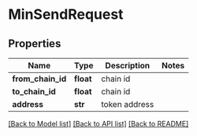 # MinSendRequest

## Properties
Name | Type | Description | Notes
------------ | ------------- | ------------- | -------------
**from_chain_id** | **float** | chain id | 
**to_chain_id** | **float** | chain id | 
**address** | **str** | token address | 

[[Back to Model list]](../README.md#documentation-for-models) [[Back to API list]](../README.md#documentation-for-api-endpoints) [[Back to README]](../README.md)

